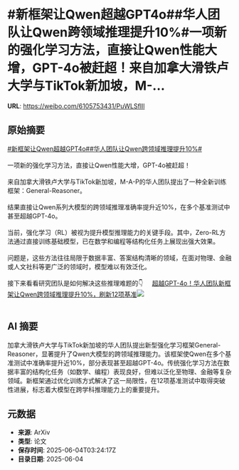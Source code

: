 # #新框架让Qwen超越GPT4o##华人团队让Qwen跨领域推理提升10%#一项新的强化学习方法，直接让Qwen性能大增，GPT-4o被赶超！来自加拿大滑铁卢大学与TikTok新加坡，M-...

**URL**: https://weibo.com/6105753431/PuWLSfIll

## 原始摘要

<a href="https://m.weibo.cn/search?containerid=231522type%3D1%26t%3D10%26q%3D%23%E6%96%B0%E6%A1%86%E6%9E%B6%E8%AE%A9Qwen%E8%B6%85%E8%B6%8AGPT4o%23&amp;extparam=%23%E6%96%B0%E6%A1%86%E6%9E%B6%E8%AE%A9Qwen%E8%B6%85%E8%B6%8AGPT4o%23" data-hide=""><span class="surl-text">#新框架让Qwen超越GPT4o#</span></a><a href="https://m.weibo.cn/search?containerid=231522type%3D1%26t%3D10%26q%3D%23%E5%8D%8E%E4%BA%BA%E5%9B%A2%E9%98%9F%E8%AE%A9Qwen%E8%B7%A8%E9%A2%86%E5%9F%9F%E6%8E%A8%E7%90%86%E6%8F%90%E5%8D%8710%25%23&amp;extparam=%23%E5%8D%8E%E4%BA%BA%E5%9B%A2%E9%98%9F%E8%AE%A9Qwen%E8%B7%A8%E9%A2%86%E5%9F%9F%E6%8E%A8%E7%90%86%E6%8F%90%E5%8D%8710%25%23" data-hide=""><span class="surl-text">#华人团队让Qwen跨领域推理提升10%#</span></a><br><br>一项新的强化学习方法，直接让Qwen性能大增，GPT-4o被赶超！<br><br>来自加拿大滑铁卢大学与TikTok新加坡，M-A-P的华人团队提出了一种全新训练框架：General-Reasoner。<br><br>结果直接让Qwen系列大模型的跨领域推理准确率提升近10%，在多个基准测试中甚至超越GPT-4o。<br><br>当前，强化学习（RL）被视为提升模型推理能力的关键手段。其中，Zero-RL方法通过直接训练基础模型，已在数学和编程等结构化任务上展现出强大效果。<br><br>问题是，这些方法往往局限于数据丰富、答案结构清晰的领域，在面对物理、金融或人文社科等更广泛的领域时，模型难以有效泛化。<br><br>接下来看看研究团队是如何解决这些推理难题的👇 <a href="https://weibo.com/ttarticle/p/show?id=2309405173757605183625" data-hide=""><span class="url-icon"><img style="width: 1rem;height: 1rem" src="https://h5.sinaimg.cn/upload/2015/09/25/3/timeline_card_small_article_default.png" referrerpolicy="no-referrer"></span><span class="surl-text">超越GPT-4o！华人团队新框架让Qwen跨领域推理提升10%，刷新12项基准</span></a><img style="" src="https://tvax4.sinaimg.cn/large/006Fd7o3gy1i231u3fqfxj30ds07rgly.jpg" referrerpolicy="no-referrer"><br><br>

## AI 摘要

加拿大滑铁卢大学与TikTok新加坡的华人团队提出新型强化学习框架General-Reasoner，显著提升了Qwen大模型的跨领域推理能力。该框架使Qwen在多个基准测试中准确率提升近10%，部分表现甚至超越GPT-4o。传统强化学习方法在数据丰富的结构化任务（如数学、编程）表现良好，但难以泛化至物理、金融等复杂领域。新框架通过优化训练方式解决了这一局限性，在12项基准测试中取得突破性进展，标志着大模型在跨学科推理能力上的重要提升。

## 元数据

- **来源**: ArXiv
- **类型**: 论文
- **保存时间**: 2025-06-04T03:24:17Z
- **目录日期**: 2025-06-04
